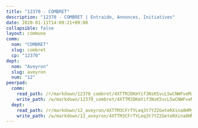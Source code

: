 ```yaml
---
title: "12370 - COMBRET"
description: "12370 - COMBRET | Entraide, Annonces, Initiatives"
date: 2020-01-11T14:09:21+09:00
collapsible: false
layout: commune
comm:
  nom: "COMBRET"
  slug: combret
  cp: "12370"
dept:
  nom: "Aveyron"
  slug: aveyron
  num: "12"
peerpad:
  comm:
    read_path: /r/markdown/12370_combret/4XTTMJDKmYif3NsK5vcL5wCNWFveMxQZxzKygeu9dKvsB9tZP
    write_path: /w/markdown/12370_combret/4XTTMJDKmYif3NsK5vcL5wCNWFveMxQZxzKygeu9dKvsB9tZP-K3TgTmbzeM34rpaNwWvvUmJT7PhxAMxq8iMv64wjMATaBxu52z3uAV3ycZC7cDcexAAcCxEgZVcVHWaUKn6NMfaP9MRMhGrZvXwnuRdztbBPvFiDn1VqXSBE84YtxVrVbCWW5USV
  dept:
    read_path: /r/markdown/12_aveyron/4XTTM3CFrTYLeq3t7YZ2GeteRXina8HMy585xLdATaEm28gJq
    write_path: /w/markdown/12_aveyron/4XTTM3CFrTYLeq3t7YZ2GeteRXina8HMy585xLdATaEm28gJq-K3TgUfu3tdsvnJNzfCjLcQBm4uQ83gag77qnaAo9pjUvbpQyfAVAxJdyULKffeJFVcGHHVraYZNVQhiGBeBUKBFLy2Vr8dapgU6tQCmoJQ6dgnoqRGmK9bSxqhW9VArfxRuTPcgV
---
```


